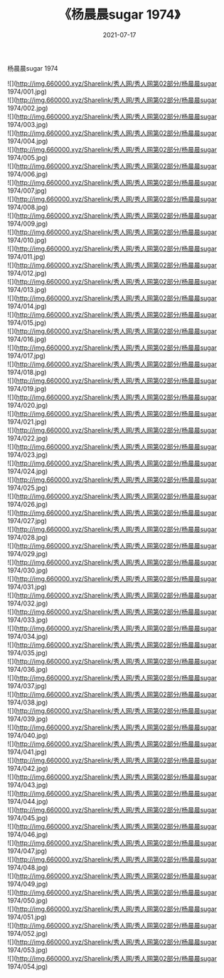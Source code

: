 ﻿---
layout: post
title:  《杨晨晨sugar 1974》
date:   2021-07-17
img: http://img.660000.xyz/Sharelink/秀人网/秀人网第02部分/杨晨晨sugar 1974/000.jpg
categories: [美女, 清纯, 唯美]
---

杨晨晨sugar 1974

  ![](http://img.660000.xyz/Sharelink/秀人网/秀人网第02部分/杨晨晨sugar 1974/001.jpg) <br> ![](http://img.660000.xyz/Sharelink/秀人网/秀人网第02部分/杨晨晨sugar 1974/002.jpg) <br> ![](http://img.660000.xyz/Sharelink/秀人网/秀人网第02部分/杨晨晨sugar 1974/003.jpg) <br> ![](http://img.660000.xyz/Sharelink/秀人网/秀人网第02部分/杨晨晨sugar 1974/004.jpg) <br> ![](http://img.660000.xyz/Sharelink/秀人网/秀人网第02部分/杨晨晨sugar 1974/005.jpg) <br> ![](http://img.660000.xyz/Sharelink/秀人网/秀人网第02部分/杨晨晨sugar 1974/006.jpg) <br> ![](http://img.660000.xyz/Sharelink/秀人网/秀人网第02部分/杨晨晨sugar 1974/007.jpg) <br> ![](http://img.660000.xyz/Sharelink/秀人网/秀人网第02部分/杨晨晨sugar 1974/008.jpg) <br> ![](http://img.660000.xyz/Sharelink/秀人网/秀人网第02部分/杨晨晨sugar 1974/009.jpg) <br> ![](http://img.660000.xyz/Sharelink/秀人网/秀人网第02部分/杨晨晨sugar 1974/010.jpg) <br> ![](http://img.660000.xyz/Sharelink/秀人网/秀人网第02部分/杨晨晨sugar 1974/011.jpg) <br> ![](http://img.660000.xyz/Sharelink/秀人网/秀人网第02部分/杨晨晨sugar 1974/012.jpg) <br> ![](http://img.660000.xyz/Sharelink/秀人网/秀人网第02部分/杨晨晨sugar 1974/013.jpg) <br> ![](http://img.660000.xyz/Sharelink/秀人网/秀人网第02部分/杨晨晨sugar 1974/014.jpg) <br> ![](http://img.660000.xyz/Sharelink/秀人网/秀人网第02部分/杨晨晨sugar 1974/015.jpg) <br> ![](http://img.660000.xyz/Sharelink/秀人网/秀人网第02部分/杨晨晨sugar 1974/016.jpg) <br> ![](http://img.660000.xyz/Sharelink/秀人网/秀人网第02部分/杨晨晨sugar 1974/017.jpg) <br> ![](http://img.660000.xyz/Sharelink/秀人网/秀人网第02部分/杨晨晨sugar 1974/018.jpg) <br> ![](http://img.660000.xyz/Sharelink/秀人网/秀人网第02部分/杨晨晨sugar 1974/019.jpg) <br> ![](http://img.660000.xyz/Sharelink/秀人网/秀人网第02部分/杨晨晨sugar 1974/020.jpg) <br> ![](http://img.660000.xyz/Sharelink/秀人网/秀人网第02部分/杨晨晨sugar 1974/021.jpg) <br> ![](http://img.660000.xyz/Sharelink/秀人网/秀人网第02部分/杨晨晨sugar 1974/022.jpg) <br> ![](http://img.660000.xyz/Sharelink/秀人网/秀人网第02部分/杨晨晨sugar 1974/023.jpg) <br> ![](http://img.660000.xyz/Sharelink/秀人网/秀人网第02部分/杨晨晨sugar 1974/024.jpg) <br> ![](http://img.660000.xyz/Sharelink/秀人网/秀人网第02部分/杨晨晨sugar 1974/025.jpg) <br> ![](http://img.660000.xyz/Sharelink/秀人网/秀人网第02部分/杨晨晨sugar 1974/026.jpg) <br> ![](http://img.660000.xyz/Sharelink/秀人网/秀人网第02部分/杨晨晨sugar 1974/027.jpg) <br> ![](http://img.660000.xyz/Sharelink/秀人网/秀人网第02部分/杨晨晨sugar 1974/028.jpg) <br> ![](http://img.660000.xyz/Sharelink/秀人网/秀人网第02部分/杨晨晨sugar 1974/029.jpg) <br> ![](http://img.660000.xyz/Sharelink/秀人网/秀人网第02部分/杨晨晨sugar 1974/030.jpg) <br> ![](http://img.660000.xyz/Sharelink/秀人网/秀人网第02部分/杨晨晨sugar 1974/031.jpg) <br> ![](http://img.660000.xyz/Sharelink/秀人网/秀人网第02部分/杨晨晨sugar 1974/032.jpg) <br> ![](http://img.660000.xyz/Sharelink/秀人网/秀人网第02部分/杨晨晨sugar 1974/033.jpg) <br> ![](http://img.660000.xyz/Sharelink/秀人网/秀人网第02部分/杨晨晨sugar 1974/034.jpg) <br> ![](http://img.660000.xyz/Sharelink/秀人网/秀人网第02部分/杨晨晨sugar 1974/035.jpg) <br> ![](http://img.660000.xyz/Sharelink/秀人网/秀人网第02部分/杨晨晨sugar 1974/036.jpg) <br> ![](http://img.660000.xyz/Sharelink/秀人网/秀人网第02部分/杨晨晨sugar 1974/037.jpg) <br> ![](http://img.660000.xyz/Sharelink/秀人网/秀人网第02部分/杨晨晨sugar 1974/038.jpg) <br> ![](http://img.660000.xyz/Sharelink/秀人网/秀人网第02部分/杨晨晨sugar 1974/039.jpg) <br> ![](http://img.660000.xyz/Sharelink/秀人网/秀人网第02部分/杨晨晨sugar 1974/040.jpg) <br> ![](http://img.660000.xyz/Sharelink/秀人网/秀人网第02部分/杨晨晨sugar 1974/041.jpg) <br> ![](http://img.660000.xyz/Sharelink/秀人网/秀人网第02部分/杨晨晨sugar 1974/042.jpg) <br> ![](http://img.660000.xyz/Sharelink/秀人网/秀人网第02部分/杨晨晨sugar 1974/043.jpg) <br> ![](http://img.660000.xyz/Sharelink/秀人网/秀人网第02部分/杨晨晨sugar 1974/044.jpg) <br> ![](http://img.660000.xyz/Sharelink/秀人网/秀人网第02部分/杨晨晨sugar 1974/045.jpg) <br> ![](http://img.660000.xyz/Sharelink/秀人网/秀人网第02部分/杨晨晨sugar 1974/046.jpg) <br> ![](http://img.660000.xyz/Sharelink/秀人网/秀人网第02部分/杨晨晨sugar 1974/047.jpg) <br> ![](http://img.660000.xyz/Sharelink/秀人网/秀人网第02部分/杨晨晨sugar 1974/048.jpg) <br> ![](http://img.660000.xyz/Sharelink/秀人网/秀人网第02部分/杨晨晨sugar 1974/049.jpg) <br> ![](http://img.660000.xyz/Sharelink/秀人网/秀人网第02部分/杨晨晨sugar 1974/050.jpg) <br> ![](http://img.660000.xyz/Sharelink/秀人网/秀人网第02部分/杨晨晨sugar 1974/051.jpg) <br> ![](http://img.660000.xyz/Sharelink/秀人网/秀人网第02部分/杨晨晨sugar 1974/052.jpg) <br> ![](http://img.660000.xyz/Sharelink/秀人网/秀人网第02部分/杨晨晨sugar 1974/053.jpg) <br> ![](http://img.660000.xyz/Sharelink/秀人网/秀人网第02部分/杨晨晨sugar 1974/054.jpg) <br>